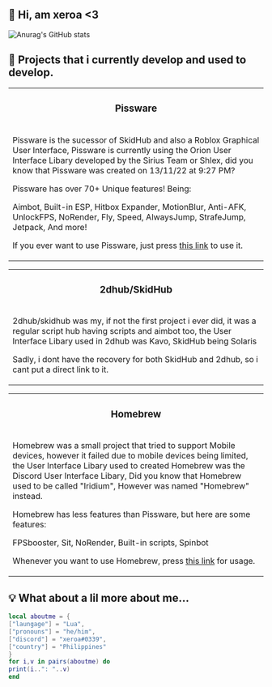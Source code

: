 ## 👋 Hi, am xeroa <3
![Anurag's GitHub stats](https://github-readme-stats.vercel.app/api?username=AnAvaragelilmemer&show_icons=true&theme=tokyonight)
## 📃 Projects that i currently develop and used to develop.

<table><tr><td><h3 align='center'>Pissware</h2></tr></td>

<tr><td>

Pissware is the sucessor of SkidHub and also a Roblox Graphical User Interface, Pissware is currently using the Orion User Interface Libary developed by the Sirius Team or Shlex, did you know that Pissware was created on 13/11/22 at 9:27 PM?

  

Pissware has over 70+ Unique features! Being:

  

  Aimbot, Built-in ESP, Hitbox Expander, MotionBlur, Anti-AFK, UnlockFPS, NoRender, Fly, Speed, AlwaysJump, StrafeJump, Jetpack, And more!

  

  If you ever want to use Pissware, just press [this link](https://github.com/AnAvaragelilmemer/Pissware/blob/main/Utility/Misc/script?raw=true) to use it.

  

</td></tr></table>

<table><tr><td><h3 align='center'>2dhub/SkidHub</h2></tr></td>

<tr><td>

  2dhub/skidhub was my, if not the first project i ever did, it was a regular script hub having scripts and aimbot too, the User Interface Libary used in 2dhub was Kavo, SkidHub being Solaris

 Sadly, i dont have the recovery for both SkidHub and 2dhub, so i cant put a direct link to it.
</td></tr></table>


<table><tr><td><h3 align='center'>Homebrew</h2></tr></td>

<tr><td>

Homebrew was a small project that tried to support Mobile devices, however it failed due to mobile devices being limited, the User Interface Libary used to created Homebrew was the Discord User Interface Libary, Did you know that Homebrew used to be called "Iridium", However was named "Homebrew" instead.

  

Homebrew has less features than Pissware, but here are some features:

  FPSbooster, Sit, NoRender, Built-in scripts, Spinbot

 

  Whenever you want to use Homebrew, press [this link](https://github.com/AnAvaragelilmemer/homebrew/blob/main/source.lua?raw=true) for usage.

  

</td></tr></table>

## 💡 What about a lil more about me...
```lua
local aboutme = {
["laungage"] = "Lua",
["pronouns"] = "he/him",
["discord"] = "xeroa#0339",
["country"] = "Philippines"
}
for i,v in pairs(aboutme) do
print(i..": "..v)
end
```
